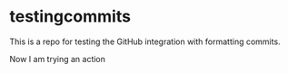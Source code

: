 # testingcommits

This is a repo for testing the GitHub integration with formatting commits.

Now I am trying an action
